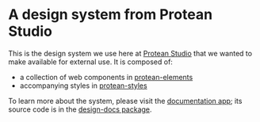 # A design system from Protean Studio

This is the design system we use here at [Protean Studio](https://protean.studio) that we wanted to make available for external use. It is composed of:

-   a collection of web components in [protean-elements](packages/protean-elements)
-   accompanying styles in [protean-styles](packages/protean-styles)

To learn more about the system, please visit the [documentation app](https://design.protean.studio); its source code is in the [design-docs package](packages/design-docs).
